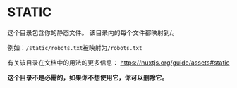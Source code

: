 # STATIC

这个目录包含你的静态文件。
该目录内的每个文件都映射到/。

例如：`/static/robots.txt`被映射为`/robots.txt`

有关该目录在文档中的用法的更多信息：
https://nuxtjs.org/guide/assets#static

**这个目录不是必需的，如果你不想使用它，你可以删除它。**

